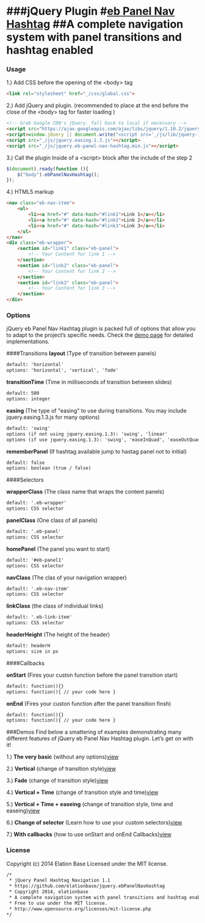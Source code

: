 ###jQuery Plugin 
#[eb Panel Nav Hashtag](http://elationbase.com/jquery/jquery-eb-panel-nav-hashtag/)
##A complete navigation system with panel transitions and hashtag enabled
================================

### Usage
1.) Add CSS before the opening of the &lt;body&gt; tag
`````html
<link rel="stylesheet" href="_/css/global.css">
`````
2.) Add jQuery and plugin.
(recommended to place at the end before the close of the &lt;body&gt; tag for faster loading )
`````html
<!-- Grab Google CDN's jQuery. fall back to local if necessary -->
<script src="https://ajax.googleapis.com/ajax/libs/jquery/1.10.2/jquery.min.js"></script>
<script>window.jQuery || document.write("<script src='_/js/lib/jquery-1.10.2.min.js'>\x3C/script>")</script>
<script src="_/js/jquery.easing.1.3.js"></script>
<script src="_/js/jquery.eb-panel-nav-hashtag.min.js"></script>
`````
3.) Call the plugin Inside of a &lt;script&gt; block after the include of the step 2
`````javascript
$(document).ready(function (){
    $("body").ebPanelNavHashtag();
});
`````
4.) HTML5 markup
`````html
<nav class="eb-nav-item">
    <ul>
        <li><a href="#" data-hash="#link1">Link 1</a></li>
        <li><a href="#" data-hash="#link2">Link 2</a></li>
        <li><a href="#" data-hash="#link3">Link 3</a></li>
    </ul>
</nav>
<div class="eb-wrapper">
    <section id="link1" class="eb-panel">
        <!-- Your Content for link 1 -->
    </section>
    <section id="link2" class="eb-panel">
        <!-- Your Content for link 2 -->
    </section>
    <section id="link3" class="eb-panel">
        <!-- Your Content for link 3 -->
    </section>
</div>
`````
### Options
jQuery eb Panel Nav Hashtag plugin is packed full of options that allow you to adapt to the project’s specific needs. Check the <a href="http://elationbase.com/jquery/jquery-eb-panel-nav-hashtag/#demos">demo page</a> for detailed implementations.

####Transitions
<b>layout</b> (Type of transition between panels)
`````html
default: 'horizontal'
options: 'horizontal', 'vertical', 'fade'
`````
<b>transitionTime</b> (Time in milliseconds of transition between slides)
`````html
default: 500
options: integer
`````
<b>easing</b> (The type of "easing" to use during transitions. You may include jquery.easing.1.3.js for many options)
`````html
default: 'swing'
options (if not using jquery.easing.1.3): 'swing', 'linear'
options (if use jquery.easing.1.3): 'swing', 'easeInQuad', 'easeOutQuad', 'easeInOutQuad', 'easeInCubic', 'easeOutCubic', 'easeInOutCubic', 'easeInQuart', 'easeOutQuart', 'easeInOutQuart', 'easeInQuint', 'easeOutQuint', 'easeInOutQuint', 'easeInSine', 'easeOutSine', 'easeInOutSine', 'easeInExpo', 'easeOutExpo', 'easeInOutExpo', 'easeInCirc', 'easeOutCirc', 'easeInOutCirc', 'easeInElastic', 'easeOutElastic', 'easeInOutElastic', 'easeInBack', 'easeOutBack', 'easeInOutBack', 'easeInBounce', 'easeOutBounce', 'easeInOutBounce'
`````
<b>rememberPanel</b> (If hashtag available jump to hastag panel not to initial)
`````html
default: false
options: boolean (true / false)
`````
####Selectors

<b>wrapperClass</b> (The class name that wraps the content panels)
`````html
default: '.eb-wrapper'
options: CSS selector
`````
<b>panelClass</b> (One class of all panels)
`````html
default: '.eb-panel'
options: CSS selector
`````
<b>homePanel</b> (The panel you want to start)
`````html
default: '#eb-panel1'
options: CSS selector
`````
<b>navClass</b> (The clas of your navigation wrapper)
`````html
default: '.eb-nav-item'
options: CSS selector
`````
<b>linkClass</b> (the class of individual links)
`````html
default: '.eb-link-item'
options: CSS selector
`````
<b>headerHeight</b> (The height of the header)
`````html
default: headerH
options: size in px
`````
####Callbacks

<b>onStart</b> (Fires your custon function before the panel transition start)
`````html
default: function(){}
options: function(){ // your code here }
`````
<b>onEnd</b> (Fires your custon function after the panel transition finsh)
`````html
default: function(){}
options: function(){ // your code here }
`````

###Demos
Find below a smattering of examples demonstrating many different features of jQuery eb Panel Nav Hashtag plugin. Let’s get on with it!

1.) <b>The very basic</b> (without any options)<a href="http://elationbase.com/jquery/jquery-eb-panel-nav-hashtag/demos/basic.html" target="_blank">view</a>

2.) <b>Vertical</b> (change of transition style)<a href="http://elationbase.com/jquery/jquery-eb-panel-nav-hashtag/demos/vertical.html" target="_blank">view</a>

3.) <b>Fade</b> (change of transition style)<a href="http://elationbase.com/jquery/jquery-eb-panel-nav-hashtag/demos/fade.html" target="_blank">view</a>

4.) <b>Vertical + Time</b> (change of transition style and time)<a href="http://elationbase.com/jquery/jquery-eb-panel-nav-hashtag/demos/vertical-time.html" target="_blank">view</a>

5.) <b>Vertical + Time + easeing</b> (change of transition style, time and easeing)<a href="http://elationbase.com/jquery/jquery-eb-panel-nav-hashtag/demos/vertical-time-easing.html" target="_blank">view</a>

6.) <b>Change of selector</b> (Learn how to use your custom selectors)<a href="http://elationbase.com/jquery/jquery-eb-panel-nav-hashtag/demos/selectors.html" target="_blank">view</a>

7.) <b>With callbacks</b> (how to use onStart and onEnd Callbacks)<a href="http://elationbase.com/jquery/jquery-eb-panel-nav-hashtag/demos/callbacks.html" target="_blank">view</a>



### License
Copyright (c) 2014 Elation Base
Licensed under the MIT license.
`````html
/*
 * jQuery Panel Hashtag Navigation 1.1
 * https://github.com/elationbase/jquery.ebPanelNavHashtag
 * Copyright 2014, elationbase
 * A complete navigation system with panel transitions and hashtag enabled
 * Free to use under the MIT license.
 * http://www.opensource.org/licenses/mit-license.php
*/
`````
